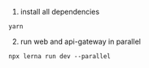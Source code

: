 1. install all dependencies
```
yarn
```

2. run web and api-gateway in parallel
```
npx lerna run dev --parallel